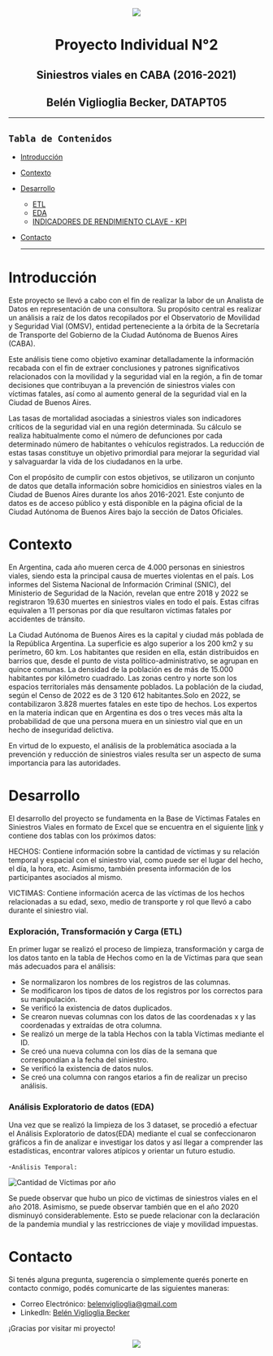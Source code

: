 <p align="center"><img src="https://i.postimg.cc/s2XXyBdL/bbx-635815922-seguridad-vial.jpg"></p>


<h1 align='center'> Proyecto Individual N°2</h1>

<h2 align='center'> Siniestros viales en CABA (2016-2021)</h2>

<h2 align='center'>Belén Viglioglia Becker, DATAPT05</h2>

---
## **`Tabla de Contenidos`**

- [Introducción](#introducción)
- [Contexto](#contexto)
- [Desarrollo](#desarrollo)
    - [ETL](#exploración-transformación-y-carga-etl)
    - [EDA](#análisis-exploratorio-eda)
    - [INDICADORES DE RENDIMIENTO CLAVE - KPI](#indicadores-de-rendimiento-clave-KPI)
- [Contacto](#contacto)


    ---

# Introducción

Este proyecto se llevó a cabo con el fin de realizar la labor de un Analista de Datos en representación de una consultora. Su propósito central es realizar un análisis a raíz de los datos recopilados por el Observatorio de Movilidad y Seguridad Vial (OMSV), entidad perteneciente a la órbita de la Secretaría de Transporte del Gobierno de la Ciudad Autónoma de Buenos Aires (CABA).

Este análisis tiene como objetivo examinar detalladamente la información recabada con el fin de extraer conclusiones y patrones significativos relacionados con la movilidad y la seguridad vial en la región, a fin de tomar decisiones que contribuyan a la prevención de siniestros viales con víctimas fatales, así como al aumento general de la seguridad vial en la Ciudad de Buenos Aires.

Las tasas de mortalidad asociadas a siniestros viales son indicadores críticos de la seguridad vial en una región determinada. Su cálculo se realiza habitualmente como el número de defunciones por cada determinado número de habitantes o vehículos registrados. La reducción de estas tasas constituye un objetivo primordial para mejorar la seguridad vial y salvaguardar la vida de los ciudadanos en la urbe.

Con el propósito de cumplir con estos objetivos, se utilizaron un conjunto de datos que detalla información sobre homicidios en siniestros viales en la Ciudad de Buenos Aires durante los años 2016-2021. Este conjunto de datos es de acceso público y está disponible en la página oficial de la Ciudad Autónoma de Buenos Aires bajo la sección de Datos Oficiales.

# Contexto

En Argentina, cada año mueren cerca de 4.000 personas en siniestros viales, siendo esta la principal causa de muertes violentas en el país. Los informes del Sistema Nacional de Información Criminal (SNIC), del Ministerio de Seguridad de la Nación, revelan que entre 2018 y 2022 se registraron 19.630 muertes en siniestros viales en todo el país. Estas cifras equivalen a 11 personas por día que resultaron víctimas fatales por accidentes de tránsito.

La Ciudad Autónoma de Buenos Aires es la capital y ciudad más poblada de la República Argentina. La superficie es algo superior a los 200 km2 y su perímetro, 60 km. Los habitantes que residen en ella, están distribuidos en barrios que, desde el punto de vista político-administrativo, se agrupan en quince comunas. La densidad de la población es de más de 15.000 habitantes por kilómetro cuadrado. Las zonas centro y norte son los espacios territoriales más densamente poblados. La población de la ciudad, según el Censo de 2022 es de 3 120 612 habitantes.Solo en 2022, se contabilizaron 3.828 muertes fatales en este tipo de hechos. Los expertos en la materia indican que en Argentina es dos o tres veces más alta la probabilidad de que una persona muera en un siniestro vial que en un hecho de inseguridad delictiva.

En virtud de lo expuesto, el análisis de la problemática asociada a la prevención y reducción de siniestros viales resulta ser un aspecto de suma importancia para las autoridades.

# Desarrollo

El desarrollo del proyecto se fundamenta en la Base de Víctimas Fatales en Siniestros Viales en formato de Excel que se encuentra en el siguiente [link](https://data.buenosaires.gob.ar/dataset/victimas-siniestros-viales) y contiene dos tablas con los próximos datos:

HECHOS: Contiene información sobre la cantidad de víctimas y su relación temporal y espacial con el siniestro vial, como puede ser el lugar del hecho, el día, la hora, etc. Asimismo, también presenta información de los  participantes asociados al mismo.

VICTIMAS: Contiene información acerca de las víctimas de los hechos relacionadas a su edad, sexo, medio de transporte y rol que llevó a cabo durante el siniestro vial. 

### Exploración, Transformación y Carga (ETL)

En primer lugar se realizó el proceso de limpieza, transformación y carga de los datos tanto en la tabla de Hechos como en la de Víctimas para que sean más adecuados para el análisis:

- Se normalizaron los nombres de los registros de las columnas.
- Se modificaron los tipos de datos de los registros por los correctos para su manipulación.
- Se verificó la existencia de datos duplicados.
- Se crearon nuevas columnas con los datos de las coordenadas x y las coordenadas y extraídas de otra columna.
- Se realizó un merge de la tabla Hechos con la tabla Víctimas mediante el ID.
- Se creó una nueva columna con los días de la semana que correspondían a la fecha del siniestro.
- Se verificó la existencia de datos nulos.
- Se creó una columna con rangos etarios a fin de realizar un preciso análisis.


### Análisis Exploratorio de datos (EDA)

Una vez que se realizó la limpieza de los 3 dataset, se procedió a efectuar el Análisis Exploratorio de datos(EDA) mediante el cual se confeccionaron gráficos a fin de analizar e investigar los datos y así llegar a comprender las estadísticas, encontrar valores atípicos y orientar un futuro estudio.


-`Análisis Temporal:`

![Cantidad de Víctimas por año](https://i.postimg.cc/J7JNHhtg/cantidad-victimas-por-a-o.png)

Se puede observar que hubo un pico de victimas de siniestros viales en el año 2018. Asimismo, se puede observar también que en el año 2020 disminuyó considerablemente. Esto se puede relacionar con la declaración de la pandemia mundial y las restricciones de viaje y movilidad impuestas.





# <a name="Contacto">Contacto</a>

Si tenés alguna pregunta, sugerencia o simplemente querés ponerte en contacto conmigo, podés comunicarte de las siguientes maneras:

- Correo Electrónico: [belenviglioglia@gmail.com](mailto:belenviglioglia@gmail.com)
- LinkedIn: [Belén Viglioglia Becker](https://www.linkedin.com/in/belen-viglioglia-becker/)


¡Gracias por visitar mi proyecto!


<p align="center"><img src="https://i.postimg.cc/43V7yDtN/descarga.png"></p>